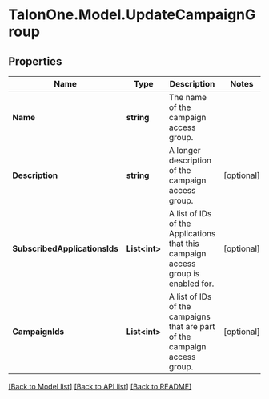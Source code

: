 # TalonOne.Model.UpdateCampaignGroup
## Properties

Name | Type | Description | Notes
------------ | ------------- | ------------- | -------------
**Name** | **string** | The name of the campaign access group. | 
**Description** | **string** | A longer description of the campaign access group. | [optional] 
**SubscribedApplicationsIds** | **List&lt;int&gt;** | A list of IDs of the Applications that this campaign access group is enabled for. | [optional] 
**CampaignIds** | **List&lt;int&gt;** | A list of IDs of the campaigns that are part of the campaign access group. | [optional] 

[[Back to Model list]](../README.md#documentation-for-models) [[Back to API list]](../README.md#documentation-for-api-endpoints) [[Back to README]](../README.md)

